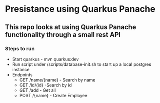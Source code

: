 # Presistance using Quarkus Panache 

## This repo looks at using Quarkus Panache functionality through a small rest API 

### Steps to run
* Start quarkus - mvn quarkus:dev
* Run script under /scripts/database-init.sh to start up a local postgres instance 
* Endpoints
	* GET /name/{name} - Search by name
	* GET /id/{id} -Search by id
	* GET /add - Get all 
	* POST /{name} - Create Employee

